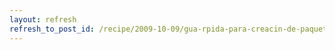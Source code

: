 ```yaml
---
layout: refresh
refresh_to_post_id: /recipe/2009-10-09/gua-rpida-para-creacin-de-paquetes-debian
---
```

